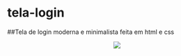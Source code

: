 # tela-login
##Tela de login moderna e minimalista feita em html e css


<div align="center">
  <img src="https://user-images.githubusercontent.com/43277345/192030023-dec70122-89f1-4283-9b71-7920c97b3fc1.png"/>
  </div>
